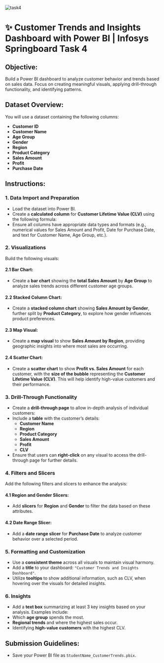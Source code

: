 
![task4](https://github.com/user-attachments/assets/7337d078-7b8f-437f-b13e-f8984b0d45e0)

# ✨ Customer Trends and Insights Dashboard with Power BI | Infosys Springboard Task 4 




## Objective:
Build a Power BI dashboard to analyze customer behavior and trends based on sales data. Focus on creating meaningful visuals, applying drill-through functionality, and identifying patterns.

## Dataset Overview:
You will use a dataset containing the following columns:
- **Customer ID**
- **Customer Name**
- **Age Group**
- **Gender**
- **Region**
- **Product Category**
- **Sales Amount**
- **Profit**
- **Purchase Date**

## Instructions:

### 1. Data Import and Preparation
- Load the dataset into Power BI.
- Create a **calculated column** for **Customer Lifetime Value (CLV)** using the following formula:
- Ensure all columns have appropriate data types and formats (e.g., numerical values for Sales Amount and Profit, Date for Purchase Date, and text for Customer Name, Age Group, etc.).

### 2. Visualizations
Build the following visuals:

#### 2.1 Bar Chart:
- Create a **bar chart** showing the **total Sales Amount** by **Age Group** to analyze sales trends across different customer age groups.

#### 2.2 Stacked Column Chart:
- Create a **stacked column chart** showing **Sales Amount by Gender**, further split by **Product Category**, to explore how gender influences product preferences.

#### 2.3 Map Visual:
- Create a **map visual** to show **Sales Amount by Region**, providing geographic insights into where most sales are occurring.

#### 2.4 Scatter Chart:
- Create a **scatter chart** to show **Profit vs. Sales Amount** for each customer, with the **size of the bubble** representing the **Customer Lifetime Value (CLV)**. This will help identify high-value customers and their performance.

### 3. Drill-Through Functionality
- Create a **drill-through page** to allow in-depth analysis of individual customers:
- Include a **table** with the customer’s details:
  - **Customer Name**
  - **Region**
  - **Product Category**
  - **Sales Amount**
  - **Profit**
  - **CLV**
- Ensure that users can **right-click** on any visual to access the drill-through page for further details.

### 4. Filters and Slicers
Add the following filters and slicers to enhance the analysis:

#### 4.1 Region and Gender Slicers:
- Add **slicers** for **Region** and **Gender** to filter the data based on these attributes.

#### 4.2 Date Range Slicer:
- Add a **date range slicer** for **Purchase Date** to analyze customer behavior over a selected period.

### 5. Formatting and Customization
- Use a **consistent theme** across all visuals to maintain visual harmony.
- Add a **title** to your dashboard: `"Customer Trends and Insights Dashboard"`.
- Utilize **tooltips** to show additional information, such as CLV, when hovering over the visuals for detailed insights.

### 6. Insights
- Add a **text box** summarizing at least 3 key insights based on your analysis. Examples include:
- Which **age group** spends the most.
- **Regional trends** and where the highest sales occur.
- Identifying **high-value customers** with the highest CLV.

## Submission Guidelines:
- Save your Power BI file as `StudentName_CustomerTrends.pbix`.


